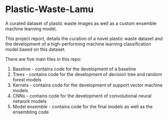# Plastic-Waste-Lamu
A curated dataset of plastic waste images as well as a custom ensemble machine learning model.

This project report, details the curation of a novel plastic waste dataset and the development of a high-performing machine learning classification model based on this dataset.

There are five main files in this repo:
1. Baseline - contains code for the development of a baseline
2. Trees - contains code for the development of decision tree and random forest models
3. Kernels - contains code for the development of support vector machine models
2. CNNs - contains code for the development of convolutional neural network models
2. Model ensemble - contains code for the final models as well as the ensembling code

